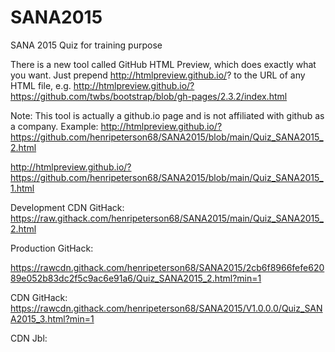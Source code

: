# SANA2015
SANA 2015 Quiz for training purpose

There is a new tool called GitHub HTML Preview, which does exactly what you want. Just prepend http://htmlpreview.github.io/? to the URL of any HTML file, e.g. http://htmlpreview.github.io/?https://github.com/twbs/bootstrap/blob/gh-pages/2.3.2/index.html

Note: This tool is actually a github.io page and is not affiliated with github as a company.
Example: 
http://htmlpreview.github.io/?https://github.com/henripeterson68/SANA2015/blob/main/Quiz_SANA2015_2.html

http://htmlpreview.github.io/?https://github.com/henripeterson68/SANA2015/blob/main/Quiz_SANA2015_1.html

Development CDN GitHack:
https://raw.githack.com/henripeterson68/SANA2015/main/Quiz_SANA2015_2.html

Production GitHack:

https://rawcdn.githack.com/henripeterson68/SANA2015/2cb6f8966fefe62089e052b83dc2f5c9ac6e91a6/Quiz_SANA2015_2.html?min=1

CDN GitHack:
https://rawcdn.githack.com/henripeterson68/SANA2015/V1.0.0.0/Quiz_SANA2015_3.html?min=1

CDN Jbl:

